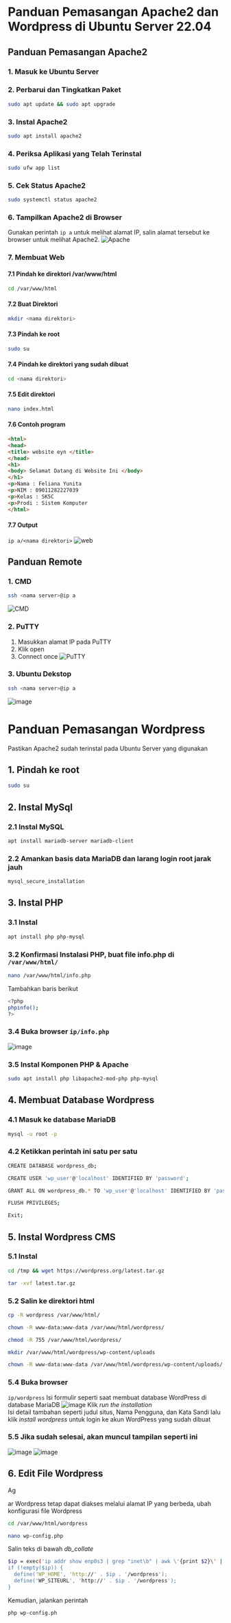# Panduan Pemasangan Apache2 dan Wordpress di Ubuntu Server 22.04
## Panduan Pemasangan Apache2
### 1. Masuk ke Ubuntu Server
### 2. Perbarui dan Tingkatkan Paket
```sh
sudo apt update && sudo apt upgrade
```
### 3. Instal Apache2
```sh
sudo apt install apache2
```
### 4. Periksa Aplikasi yang Telah Terinstal
```sh
sudo ufw app list
```
### 5. Cek Status Apache2
```sh
sudo systemctl status apache2
```
### 6. Tampilkan Apache2 di Browser
Gunakan perintah `ip a` untuk melihat alamat IP, salin alamat tersebut ke browser untuk melihat Apache2.
![Apache](https://github.com/feliana444/Apache2-UbuntuServer/assets/145323449/b9a9c673-a095-4fd2-81d3-a770540cdec8)
### 7. Membuat Web
#### 7.1 Pindah ke direktori /var/www/html
```sh
cd /var/www/html
```
#### 7.2 Buat Direktori
```sh
mkdir <nama direktori>
```
#### 7.3 Pindah ke root
```sh
sudo su
```
#### 7.4 Pindah ke direktori yang sudah dibuat
```sh
cd <nama direktori>
```
#### 7.5 Edit direktori
```sh
nano index.html
```
#### 7.6 Contoh program
```html
<html>
<head>
<title> website eyn </title>
</head>
<h1>
<body> Selamat Datang di Website Ini </body>
</h1>
<p>Nama : Feliana Yunita
<p>NIM : 09011282227039
<p>Kelas : SK5C
<p>Prodi : Sistem Komputer
</html>
```
#### 7.7 Output 
`ip a/<nama direktori>`
![web](https://github.com/feliana444/Apache2-UbuntuServer/assets/145323449/db657a74-fdd5-4d84-973f-0b606ef9d210)
## Panduan Remote
### 1. CMD
```sh
ssh <nama server>@ip a
```
![CMD](https://github.com/feliana444/Apache2-UbuntuServer/assets/145323449/a99239f9-a75c-4bab-a6aa-7a8644d9a607)
### 2. PuTTY
1. Masukkan alamat IP pada PuTTY
2. Klik open
3. Connect once
![PuTTY](https://github.com/feliana444/Apache2-UbuntuServer/assets/145323449/3c003998-7aaf-45b0-8646-a40667e0ac76)
### 3. Ubuntu Dekstop
```sh
ssh <nama server>@ip a
```
![image](https://github.com/feliana444/Apache2-UbuntuServer/assets/145323449/063b1a83-dc9f-44ff-a83c-c8b047524a19)

# Panduan Pemasangan Wordpress
Pastikan Apache2 sudah terinstal pada Ubuntu Server yang digunakan
## 1. Pindah ke root
```sh
sudo su
```
## 2. Instal MySql
### 2.1 Instal MySQL
```sh
apt install mariadb-server mariadb-client
```
### 2.2 Amankan basis data MariaDB dan larang login root jarak jauh
```sh
mysql_secure_installation
```
## 3. Instal PHP
### 3.1 Instal
```sh
apt install php php-mysql
```
### 3.2 Konfirmasi Instalasi PHP, buat file info.php di `/var/www/html/`
```sh
nano /var/www/html/info.php
```
Tambahkan baris berikut
```sh
<?php
phpinfo();
?>
```
### 3.4 Buka browser `ip/info.php`
![image](https://github.com/feliana444/Apache2-dan-Wordpress-UbuntuServer/assets/145323449/bf1726cd-60b3-4138-a9b6-9ce82c430bcd)
### 3.5 Instal Komponen PHP & Apache
```sh
sudo apt install php libapache2-mod-php php-mysql
```
## 4. Membuat Database Wordpress
### 4.1 Masuk ke database MariaDB
```sh
mysql -u root -p
```
### 4.2 Ketikkan perintah ini satu per satu
```sh
CREATE DATABASE wordpress_db;
```
```sh
CREATE USER 'wp_user'@'localhost' IDENTIFIED BY 'password';
```
```sh
GRANT ALL ON wordpress_db.* TO 'wp_user'@'localhost' IDENTIFIED BY 'password';
```
```sh
FLUSH PRIVILEGES;
```
```sh
Exit;
```
## 5. Instal Wordpress CMS
### 5.1 Instal
```sh
cd /tmp && wget https://wordpress.org/latest.tar.gz
```
```sh
tar -xvf latest.tar.gz
```
### 5.2 Salin ke direktori html
```sh
cp -R wordpress /var/www/html/
```
```sh
chown -R www-data:www-data /var/www/html/wordpress/
```
```sh
chmod -R 755 /var/www/html/wordpress/
```
```sh
mkdir /var/www/html/wordpress/wp-content/uploads
```
```sh
chown -R www-data:www-data /var/www/html/wordpress/wp-content/uploads/
```
### 5.4 Buka browser
`ip/wordpress`
Isi formulir seperti saat membuat database WordPress di database MariaDB
![image](https://github.com/feliana444/Apache2-dan-Wordpress-UbuntuServer/assets/145323449/db000734-c0ce-42a5-a2ac-38c3630dd408)
Klik *run the installation* <br>
Isi detail tambahan seperti judul situs, Nama Pengguna, dan Kata Sandi lalu klik *install wordpress* untuk login ke akun WordPress yang sudah dibuat
### 5.5 Jika sudah selesai, akan muncul tampilan seperti ini
![image](https://github.com/feliana444/Apache2-dan-Wordpress-UbuntuServer/assets/145323449/52d0a77d-d23a-4418-a628-d28e24148041)
![image](https://github.com/feliana444/Apache2-dan-Wordpress-UbuntuServer/assets/145323449/60959b01-75bf-4fb0-a069-45aa67687da2)
## 6. Edit File Wordpress
Ag

ar Wordpress tetap dapat diakses melalui alamat IP yang berbeda, ubah konfigurasi file Wordpress
```sh
cd /var/www/html/wordpress
```
```sh
nano wp-config.php
```
Salin teks di bawah *db_collate*
```sh
$ip = exec('ip addr show enp0s3 | grep "inet\b" | awk \'{print $2}\' | cut -d/ -f1');
if (!empty($ip)) {
  define('WP_HOME', 'http://' . $ip . '/wordpress');
  define('WP_SITEURL', 'http://' . $ip . '/wordpress');
}
```
Kemudian, jalankan perintah
```sh
php wp-config.ph
```
